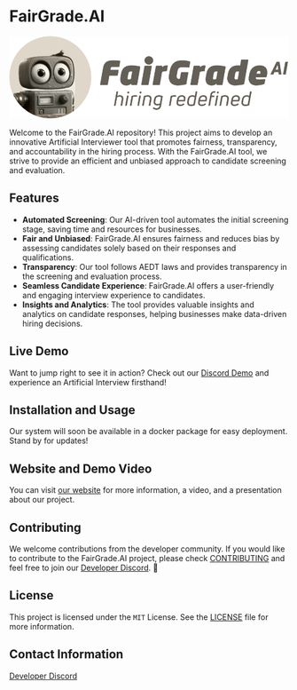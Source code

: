 # FairGrade.AI

<p align="center">
  <img src="./assets/fairgrade.svg" />
</p>

Welcome to the FairGrade.AI repository! This project aims to develop an innovative Artificial Interviewer tool that promotes fairness, transparency, and accountability in the hiring process. With the FairGrade.AI tool, we strive to provide an efficient and unbiased approach to candidate screening and evaluation.

## Features

- **Automated Screening**: Our AI-driven tool automates the initial screening stage, saving time and resources for businesses.
- **Fair and Unbiased**: FairGrade.AI ensures fairness and reduces bias by assessing candidates solely based on their responses and qualifications.
- **Transparency**: Our tool follows AEDT laws and provides transparency in the screening and evaluation process.
- **Seamless Candidate Experience**: FairGrade.AI offers a user-friendly and engaging interview experience to candidates.
- **Insights and Analytics**: The tool provides valuable insights and analytics on candidate responses, helping businesses make data-driven hiring decisions.

## Live Demo

Want to jump right to see it in action? Check out our [Discord Demo](https://discord.gg/UvtSUDpRg9) and experience an Artificial Interview firsthand!

## Installation and Usage

Our system will soon be available in a docker package for easy deployment. Stand by for updates!

## Website and Demo Video

You can visit [our website](https://fairgrade.ai/) for more information, a video, and a presentation about our project.

## Contributing

We welcome contributions from the developer community. If you would like to contribute to the FairGrade.AI project, please check [CONTRIBUTING](https://github.com/fairgrade/ai/blob/master/CONTRIBUTING.md) and feel free to join our [Developer Discord](https://discord.gg/dJgx8pHSdg). 🚀

## License

This project is licensed under the `MIT` License. See the [LICENSE](https://github.com/fairgrade/ai/blob/master/LICENSE) file for more information.

## Contact Information

[Developer Discord](https://discord.gg/dJgx8pHSdg)

